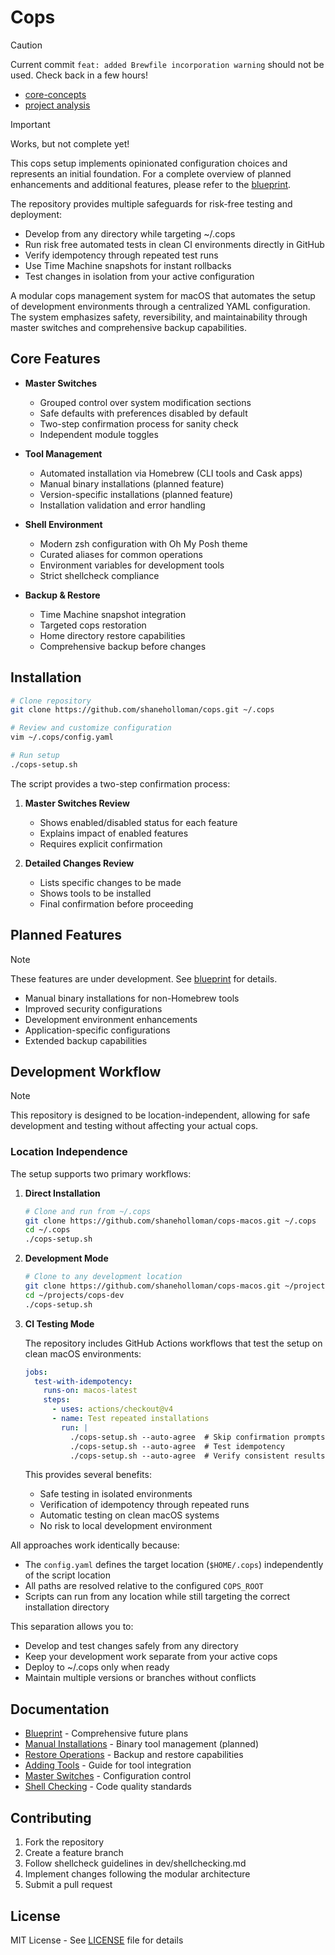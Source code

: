 # Cops

> [!CAUTION]
> Current commit `feat: added Brewfile incorporation warning` should not be used. Check back in a few hours!

- [core-concepts](./dev/core-concepts.md)
- [project analysis](./dev/project-analysis-sequence.md)

> [!IMPORTANT]
> Works, but not complete yet!
>
> This cops setup implements opinionated configuration choices and represents an initial foundation. For a complete overview of planned enhancements and additional features, please refer to the [blueprint](./dev/project-blueprint.md).
>
> The repository provides multiple safeguards for risk-free testing and deployment:
>
> - Develop from any directory while targeting ~/.cops
> - Run risk free automated tests in clean CI environments directly in GitHub
> - Verify idempotency through repeated test runs
> - Use Time Machine snapshots for instant rollbacks
> - Test changes in isolation from your active configuration

A modular cops management system for macOS that automates the setup of development environments through a centralized YAML configuration. The system emphasizes safety, reversibility, and maintainability through master switches and comprehensive backup capabilities.

## Core Features

- **Master Switches**
  - Grouped control over system modification sections
  - Safe defaults with preferences disabled by default
  - Two-step confirmation process for sanity check
  - Independent module toggles

- **Tool Management**
  - Automated installation via Homebrew (CLI tools and Cask apps)
  - Manual binary installations (planned feature)
  - Version-specific installations (planned feature)
  - Installation validation and error handling

- **Shell Environment**
  - Modern zsh configuration with Oh My Posh theme
  - Curated aliases for common operations
  - Environment variables for development tools
  - Strict shellcheck compliance

- **Backup & Restore**
  - Time Machine snapshot integration
  - Targeted cops restoration
  - Home directory restore capabilities
  - Comprehensive backup before changes

## Installation

```bash
# Clone repository
git clone https://github.com/shaneholloman/cops.git ~/.cops

# Review and customize configuration
vim ~/.cops/config.yaml

# Run setup
./cops-setup.sh
```

The script provides a two-step confirmation process:

1. **Master Switches Review**
    - Shows enabled/disabled status for each feature
    - Explains impact of enabled features
    - Requires explicit confirmation

2. **Detailed Changes Review**
    - Lists specific changes to be made
    - Shows tools to be installed
    - Final confirmation before proceeding

## Planned Features

> [!NOTE]
> These features are under development. See [blueprint](./dev/project-blueprint.md) for details.

- Manual binary installations for non-Homebrew tools
- Improved security configurations
- Development environment enhancements
- Application-specific configurations
- Extended backup capabilities

## Development Workflow

> [!NOTE]
> This repository is designed to be location-independent, allowing for safe development and testing without affecting your actual cops.

### Location Independence

The setup supports two primary workflows:

1. **Direct Installation**

    ```bash
    # Clone and run from ~/.cops
    git clone https://github.com/shaneholloman/cops-macos.git ~/.cops
    cd ~/.cops
    ./cops-setup.sh
    ```

2. **Development Mode**

    ```bash
    # Clone to any development location
    git clone https://github.com/shaneholloman/cops-macos.git ~/projects/cops-dev
    cd ~/projects/cops-dev
    ./cops-setup.sh
    ```

3. **CI Testing Mode**

    The repository includes GitHub Actions workflows that test the setup on clean macOS environments:

    ```yaml
    jobs:
      test-with-idempotency:
        runs-on: macos-latest
        steps:
          - uses: actions/checkout@v4
          - name: Test repeated installations
            run: |
              ./cops-setup.sh --auto-agree  # Skip confirmation prompts in CI
              ./cops-setup.sh --auto-agree  # Test idempotency
              ./cops-setup.sh --auto-agree  # Verify consistent results
    ```

    This provides several benefits:
    - Safe testing in isolated environments
    - Verification of idempotency through repeated runs
    - Automatic testing on clean macOS systems
    - No risk to local development environment

All approaches work identically because:

- The `config.yaml` defines the target location (`$HOME/.cops`) independently of the script location
- All paths are resolved relative to the configured `COPS_ROOT`
- Scripts can run from any location while still targeting the correct installation directory

This separation allows you to:

- Develop and test changes safely from any directory
- Keep your development work separate from your active cops
- Deploy to ~/.cops only when ready
- Maintain multiple versions or branches without conflicts

## Documentation

- [Blueprint](./dev/project-blueprint.md) - Comprehensive future plans
- [Manual Installations](./dev/manual-installations.md) - Binary tool management (planned)
- [Restore Operations](./dev/restore-operations.md) - Backup and restore capabilities
- [Adding Tools](./dev/adding-simple-tools.md) - Guide for tool integration
- [Master Switches](./dev/master-switches.md) - Configuration control
- [Shell Checking](./dev/shellchecking.md) - Code quality standards

## Contributing

1. Fork the repository
2. Create a feature branch
3. Follow shellcheck guidelines in dev/shellchecking.md
4. Implement changes following the modular architecture
5. Submit a pull request

## License

MIT License - See [LICENSE](./LICENSE) file for details
